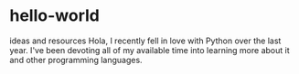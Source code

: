 # hello-world
ideas and resources
Hola, I recently fell in love with Python over the last year.
I've been devoting all of my available time into learning more about it 
and other programming languages.
